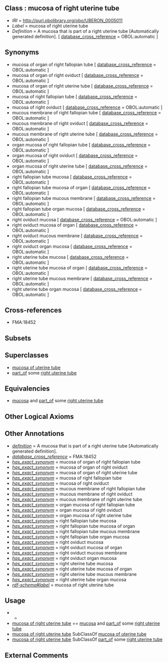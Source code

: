 
## Class : mucosa of right uterine tube

 * *IRI* = http://purl.obolibrary.org/obo/UBERON_0005011
 * *Label* = mucosa of right uterine tube
 * *Definition* = A mucosa that is part of a right uterine tube [Automatically generated definition]. [ [database_cross_reference](../../ef/oboInOwl#hasDbXref.md) = OBOL:automatic ]

## Synonyms

 * mucosa of organ of right fallopian tube [ [database_cross_reference](../../ef/oboInOwl#hasDbXref.md) = OBOL:automatic ]
 * mucosa of organ of right oviduct [ [database_cross_reference](../../ef/oboInOwl#hasDbXref.md) = OBOL:automatic ]
 * mucosa of organ of right uterine tube [ [database_cross_reference](../../ef/oboInOwl#hasDbXref.md) = OBOL:automatic ]
 * mucosa of right fallopian tube [ [database_cross_reference](../../ef/oboInOwl#hasDbXref.md) = OBOL:automatic ]
 * mucosa of right oviduct [ [database_cross_reference](../../ef/oboInOwl#hasDbXref.md) = OBOL:automatic ]
 * mucous membrane of right fallopian tube [ [database_cross_reference](../../ef/oboInOwl#hasDbXref.md) = OBOL:automatic ]
 * mucous membrane of right oviduct [ [database_cross_reference](../../ef/oboInOwl#hasDbXref.md) = OBOL:automatic ]
 * mucous membrane of right uterine tube [ [database_cross_reference](../../ef/oboInOwl#hasDbXref.md) = OBOL:automatic ]
 * organ mucosa of right fallopian tube [ [database_cross_reference](../../ef/oboInOwl#hasDbXref.md) = OBOL:automatic ]
 * organ mucosa of right oviduct [ [database_cross_reference](../../ef/oboInOwl#hasDbXref.md) = OBOL:automatic ]
 * organ mucosa of right uterine tube [ [database_cross_reference](../../ef/oboInOwl#hasDbXref.md) = OBOL:automatic ]
 * right fallopian tube mucosa [ [database_cross_reference](../../ef/oboInOwl#hasDbXref.md) = OBOL:automatic ]
 * right fallopian tube mucosa of organ [ [database_cross_reference](../../ef/oboInOwl#hasDbXref.md) = OBOL:automatic ]
 * right fallopian tube mucous membrane [ [database_cross_reference](../../ef/oboInOwl#hasDbXref.md) = OBOL:automatic ]
 * right fallopian tube organ mucosa [ [database_cross_reference](../../ef/oboInOwl#hasDbXref.md) = OBOL:automatic ]
 * right oviduct mucosa [ [database_cross_reference](../../ef/oboInOwl#hasDbXref.md) = OBOL:automatic ]
 * right oviduct mucosa of organ [ [database_cross_reference](../../ef/oboInOwl#hasDbXref.md) = OBOL:automatic ]
 * right oviduct mucous membrane [ [database_cross_reference](../../ef/oboInOwl#hasDbXref.md) = OBOL:automatic ]
 * right oviduct organ mucosa [ [database_cross_reference](../../ef/oboInOwl#hasDbXref.md) = OBOL:automatic ]
 * right uterine tube mucosa [ [database_cross_reference](../../ef/oboInOwl#hasDbXref.md) = OBOL:automatic ]
 * right uterine tube mucosa of organ [ [database_cross_reference](../../ef/oboInOwl#hasDbXref.md) = OBOL:automatic ]
 * right uterine tube mucous membrane [ [database_cross_reference](../../ef/oboInOwl#hasDbXref.md) = OBOL:automatic ]
 * right uterine tube organ mucosa [ [database_cross_reference](../../ef/oboInOwl#hasDbXref.md) = OBOL:automatic ]

## Cross-references

 * FMA:18452

## Subsets


## Superclasses

 * [mucosa of uterine tube](../../UBERON/48/UBERON_0005048.md)
 * [part_of](../../BFO/50/BFO_0000050.md) some [right uterine tube](../../UBERON/02/UBERON_0001302.md)

## Equivalencies

 * [mucosa](../../UBERON/44/UBERON_0000344.md) and [part_of](../../BFO/50/BFO_0000050.md) some [right uterine tube](../../UBERON/02/UBERON_0001302.md)

## Other Logical Axioms


## Other Annotations

 * *[definition](../../IAO/15/IAO_0000115.md)* = A mucosa that is part of a right uterine tube [Automatically generated definition].
 * *[database_cross_reference](../../ef/oboInOwl#hasDbXref.md)* = FMA:18452
 * *[has_exact_synonym](../../ym/oboInOwl#hasExactSynonym.md)* = mucosa of organ of right fallopian tube
 * *[has_exact_synonym](../../ym/oboInOwl#hasExactSynonym.md)* = mucosa of organ of right oviduct
 * *[has_exact_synonym](../../ym/oboInOwl#hasExactSynonym.md)* = mucosa of organ of right uterine tube
 * *[has_exact_synonym](../../ym/oboInOwl#hasExactSynonym.md)* = mucosa of right fallopian tube
 * *[has_exact_synonym](../../ym/oboInOwl#hasExactSynonym.md)* = mucosa of right oviduct
 * *[has_exact_synonym](../../ym/oboInOwl#hasExactSynonym.md)* = mucous membrane of right fallopian tube
 * *[has_exact_synonym](../../ym/oboInOwl#hasExactSynonym.md)* = mucous membrane of right oviduct
 * *[has_exact_synonym](../../ym/oboInOwl#hasExactSynonym.md)* = mucous membrane of right uterine tube
 * *[has_exact_synonym](../../ym/oboInOwl#hasExactSynonym.md)* = organ mucosa of right fallopian tube
 * *[has_exact_synonym](../../ym/oboInOwl#hasExactSynonym.md)* = organ mucosa of right oviduct
 * *[has_exact_synonym](../../ym/oboInOwl#hasExactSynonym.md)* = organ mucosa of right uterine tube
 * *[has_exact_synonym](../../ym/oboInOwl#hasExactSynonym.md)* = right fallopian tube mucosa
 * *[has_exact_synonym](../../ym/oboInOwl#hasExactSynonym.md)* = right fallopian tube mucosa of organ
 * *[has_exact_synonym](../../ym/oboInOwl#hasExactSynonym.md)* = right fallopian tube mucous membrane
 * *[has_exact_synonym](../../ym/oboInOwl#hasExactSynonym.md)* = right fallopian tube organ mucosa
 * *[has_exact_synonym](../../ym/oboInOwl#hasExactSynonym.md)* = right oviduct mucosa
 * *[has_exact_synonym](../../ym/oboInOwl#hasExactSynonym.md)* = right oviduct mucosa of organ
 * *[has_exact_synonym](../../ym/oboInOwl#hasExactSynonym.md)* = right oviduct mucous membrane
 * *[has_exact_synonym](../../ym/oboInOwl#hasExactSynonym.md)* = right oviduct organ mucosa
 * *[has_exact_synonym](../../ym/oboInOwl#hasExactSynonym.md)* = right uterine tube mucosa
 * *[has_exact_synonym](../../ym/oboInOwl#hasExactSynonym.md)* = right uterine tube mucosa of organ
 * *[has_exact_synonym](../../ym/oboInOwl#hasExactSynonym.md)* = right uterine tube mucous membrane
 * *[has_exact_synonym](../../ym/oboInOwl#hasExactSynonym.md)* = right uterine tube organ mucosa
 * *[rdf-schema#label](../../el/rdf-schema#label.md)* = mucosa of right uterine tube

## Usage

 * -
 * [mucosa of right uterine tube](../../UBERON/11/UBERON_0005011.md) == [mucosa](../../UBERON/44/UBERON_0000344.md) and [part_of](../../BFO/50/BFO_0000050.md) some [right uterine tube](../../UBERON/02/UBERON_0001302.md)
 * [mucosa of right uterine tube](../../UBERON/11/UBERON_0005011.md) SubClassOf [mucosa of uterine tube](../../UBERON/48/UBERON_0005048.md)
 * [mucosa of right uterine tube](../../UBERON/11/UBERON_0005011.md) SubClassOf [part_of](../../BFO/50/BFO_0000050.md) some [right uterine tube](../../UBERON/02/UBERON_0001302.md)

## External Comments

